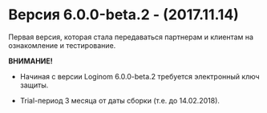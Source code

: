 # Версия 6.0.0-beta.2 - (2017.11.14)

Первая версия, которая стала передаваться партнерам и клиентам на ознакомление и тестирование.

**ВНИМАНИЕ!** 


*  Начиная с версии Loginom 6.0.0-beta.2 требуется электронный ключ защиты.

*  Trial-период 3 месяца от даты сборки (т.е. до 14.02.2018).
